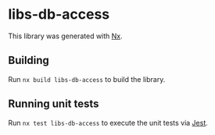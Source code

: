 # libs-db-access

This library was generated with [Nx](https://nx.dev).

## Building

Run `nx build libs-db-access` to build the library.

## Running unit tests

Run `nx test libs-db-access` to execute the unit tests via [Jest](https://jestjs.io).
